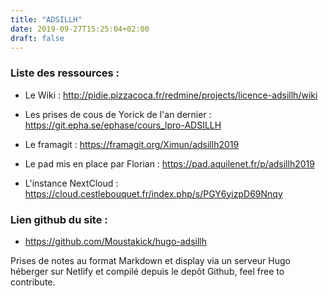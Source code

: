 ```yaml
---
title: "ADSILLH"
date: 2019-09-27T15:25:04+02:00
draft: false
---
```

### Liste des ressources :

- Le Wiki : http://pidie.pizzacoca.fr/redmine/projects/licence-adsillh/wiki

- Les prises de cous de Yorick de l'an dernier : https://git.epha.se/ephase/cours_lpro-ADSILLH

- Le framagit : https://framagit.org/Ximun/adsillh2019

- Le pad mis en place par Florian : https://pad.aquilenet.fr/p/adsillh2019

- L'instance NextCloud : https://cloud.cestlebouquet.fr/index.php/s/PGY6yizpD69Nnqy

### Lien github du site :

- https://github.com/Moustakick/hugo-adsillh

Prises de notes au format Markdown et display via un serveur Hugo héberger sur Netlify et compilé depuis le depôt Github, feel free to contribute. 
